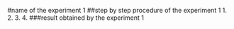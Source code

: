 #name of the experiment 1
##step by step procedure of the experiment 1
1.
2.
3.
4.
###result obtained by the experiment 1


